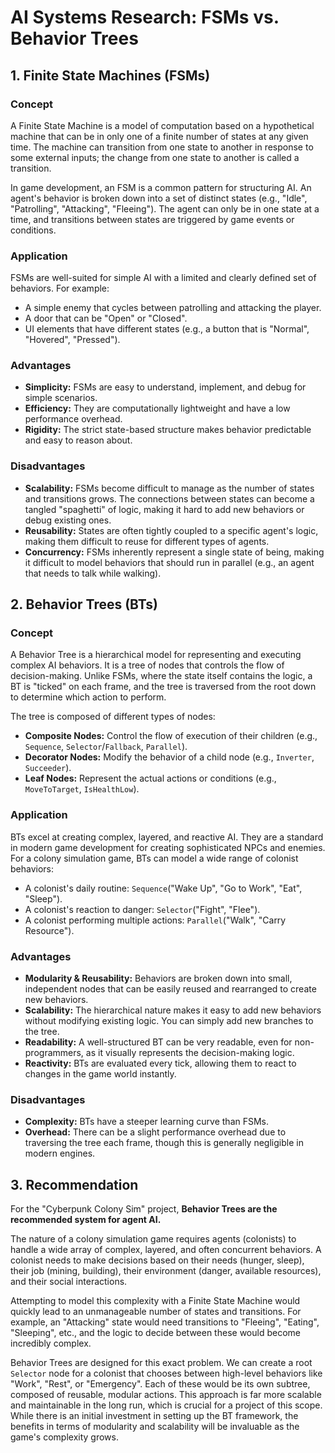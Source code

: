# AI Systems Research: FSMs vs. Behavior Trees

## 1. Finite State Machines (FSMs)

### Concept
A Finite State Machine is a model of computation based on a hypothetical machine that can be in only one of a finite number of states at any given time. The machine can transition from one state to another in response to some external inputs; the change from one state to another is called a transition.

In game development, an FSM is a common pattern for structuring AI. An agent's behavior is broken down into a set of distinct states (e.g., "Idle", "Patrolling", "Attacking", "Fleeing"). The agent can only be in one state at a time, and transitions between states are triggered by game events or conditions.

### Application
FSMs are well-suited for simple AI with a limited and clearly defined set of behaviors. For example:
- A simple enemy that cycles between patrolling and attacking the player.
- A door that can be "Open" or "Closed".
- UI elements that have different states (e.g., a button that is "Normal", "Hovered", "Pressed").

### Advantages
- **Simplicity:** FSMs are easy to understand, implement, and debug for simple scenarios.
- **Efficiency:** They are computationally lightweight and have a low performance overhead.
- **Rigidity:** The strict state-based structure makes behavior predictable and easy to reason about.

### Disadvantages
- **Scalability:** FSMs become difficult to manage as the number of states and transitions grows. The connections between states can become a tangled "spaghetti" of logic, making it hard to add new behaviors or debug existing ones.
- **Reusability:** States are often tightly coupled to a specific agent's logic, making them difficult to reuse for different types of agents.
- **Concurrency:** FSMs inherently represent a single state of being, making it difficult to model behaviors that should run in parallel (e.g., an agent that needs to talk while walking).

## 2. Behavior Trees (BTs)

### Concept
A Behavior Tree is a hierarchical model for representing and executing complex AI behaviors. It is a tree of nodes that controls the flow of decision-making. Unlike FSMs, where the state itself contains the logic, a BT is "ticked" on each frame, and the tree is traversed from the root down to determine which action to perform.

The tree is composed of different types of nodes:
- **Composite Nodes:** Control the flow of execution of their children (e.g., `Sequence`, `Selector`/`Fallback`, `Parallel`).
- **Decorator Nodes:** Modify the behavior of a child node (e.g., `Inverter`, `Succeeder`).
- **Leaf Nodes:** Represent the actual actions or conditions (e.g., `MoveToTarget`, `IsHealthLow`).

### Application
BTs excel at creating complex, layered, and reactive AI. They are a standard in modern game development for creating sophisticated NPCs and enemies. For a colony simulation game, BTs can model a wide range of colonist behaviors:
- A colonist's daily routine: `Sequence`("Wake Up", "Go to Work", "Eat", "Sleep").
- A colonist's reaction to danger: `Selector`("Fight", "Flee").
- A colonist performing multiple actions: `Parallel`("Walk", "Carry Resource").

### Advantages
- **Modularity & Reusability:** Behaviors are broken down into small, independent nodes that can be easily reused and rearranged to create new behaviors.
- **Scalability:** The hierarchical nature makes it easy to add new behaviors without modifying existing logic. You can simply add new branches to the tree.
- **Readability:** A well-structured BT can be very readable, even for non-programmers, as it visually represents the decision-making logic.
- **Reactivity:** BTs are evaluated every tick, allowing them to react to changes in the game world instantly.

### Disadvantages
- **Complexity:** BTs have a steeper learning curve than FSMs.
- **Overhead:** There can be a slight performance overhead due to traversing the tree each frame, though this is generally negligible in modern engines.

## 3. Recommendation

For the "Cyberpunk Colony Sim" project, **Behavior Trees are the recommended system for agent AI.**

The nature of a colony simulation game requires agents (colonists) to handle a wide array of complex, layered, and often concurrent behaviors. A colonist needs to make decisions based on their needs (hunger, sleep), their job (mining, building), their environment (danger, available resources), and their social interactions.

Attempting to model this complexity with a Finite State Machine would quickly lead to an unmanageable number of states and transitions. For example, an "Attacking" state would need transitions to "Fleeing", "Eating", "Sleeping", etc., and the logic to decide between these would become incredibly complex.

Behavior Trees are designed for this exact problem. We can create a root `Selector` node for a colonist that chooses between high-level behaviors like "Work", "Rest", or "Emergency". Each of these would be its own subtree, composed of reusable, modular actions. This approach is far more scalable and maintainable in the long run, which is crucial for a project of this scope. While there is an initial investment in setting up the BT framework, the benefits in terms of modularity and scalability will be invaluable as the game's complexity grows.